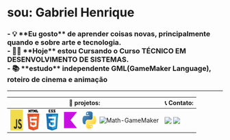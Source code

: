 <h1>sou: Gabriel Henrique</h1>
<h3>
- 💡 **Eu gosto** de aprender coisas novas, principalmente quando e sobre arte e tecnologia. <br>
- 👨‍💻 **Hoje** estou Cursando o Curso TÉCNICO EM DESENVOLVIMENTO DE SISTEMAS. <br>
- 📚 **estudo** independente GML(GameMaker Language), roteiro de cinema e animação <br>
</h3>

-----------------------------------------------------------

| 🔎 projetos: | 📞 Contato:             |
| ------------ | ----------------------- |
| <img align="top" alt="Math-javascript" height="50" width="30" src="https://github.com/devicons/devicon/blob/master/icons/javascript/javascript-original.svg"> <img align="center" alt="Math-html5" height="50" width="40" src="https://github.com/devicons/devicon/blob/master/icons/html5/html5-original-wordmark.svg"> <img align="center" alt="Math-css3" height="50" width="40" src="https://github.com/devicons/devicon/blob/master/icons/css3/css3-original-wordmark.svg"> <img align="center" alt="Math-Kotlin" height="50" width="40" src="https://github.com/devicons/devicon/blob/master/icons/kotlin/kotlin-plain.svg"> <img align="center" alt="Math-Python" height="50" width="40" src="https://github.com/devicons/devicon/blob/master/icons/python/python-original.svg"> <img align="center" alt="Math-GameMaker" width="40" src="https://th.bing.com/th/id/OIP.kodoullLKGdpPt7K0FUlLwHaHa?rs=1&pid=ImgDetMain"> | <a href="mailto:ghncontato@gmail.com"><img width="70" align="center" src="https://static.cdnlogo.com/logos/g/93/gmail.svg"></a> <a href="https://www.linkedin.com/in/gabriel-henrique-a61769271/"><img align="center" width="60" src="https://www.svgrepo.com/show/353999/linkedin.svg"></a> |
